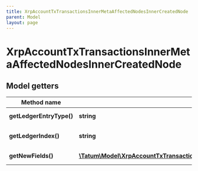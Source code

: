 ```yaml
---
title: XrpAccountTxTransactionsInnerMetaAffectedNodesInnerCreatedNode
parent: Model
layout: page
---
```


# XrpAccountTxTransactionsInnerMetaAffectedNodesInnerCreatedNode

## Model getters

Method name | Return type | Description | Notes
------------ | ------------- | ------------- | -------------
**getLedgerEntryType()** | **string** |  <br>Example: `AccountRoot` | [optional]
**getLedgerIndex()** | **string** |  <br>Example: `0C9EDA0CDF11B0ACBF4B356C329607E5DDC25B7FCCC51A12579B58220AF6AF54` | [optional]
**getNewFields()** | [**\Tatum\Model\XrpAccountTxTransactionsInnerMetaAffectedNodesInnerCreatedNodeNewFields**](../XrpAccountTxTransactionsInnerMetaAffectedNodesInnerCreatedNodeNewFields) |  <br>Example: `null` | [optional]

